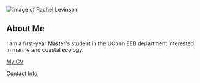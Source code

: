 ![Image of Rachel Levinson](images/headshot.png "REPLACE_WITH_SHORT_DESCRIPTION")

## About Me
I am a first-year Master's student in the UConn EEB department interested in marine and coastal ecology.

[My CV](CV_Levinson.pdf)

[Contact Info](contact-info.html) 
